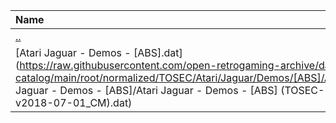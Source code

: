 |Name|Size|
|:---|---:|
|[..](../index.html)|DIR|
|[Atari Jaguar - Demos - [ABS].dat](https://raw.githubusercontent.com/open-retrogaming-archive/dat-catalog/main/root/normalized/TOSEC/Atari/Jaguar/Demos/[ABS]/Atari Jaguar - Demos - [ABS]/Atari Jaguar - Demos - [ABS] (TOSEC-v2018-07-01_CM).dat)|952|
